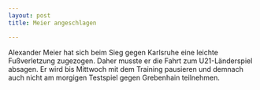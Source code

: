 ```yaml
---
layout: post
title: Meier angeschlagen

---
```


Alexander Meier hat sich beim Sieg gegen Karlsruhe eine leichte Fußverletzung zugezogen. Daher musste er die Fahrt zum U21-Länderspiel absagen. Er wird bis Mittwoch mit dem Training pausieren und demnach auch nicht am morgigen Testspiel gegen Grebenhain teilnehmen.


